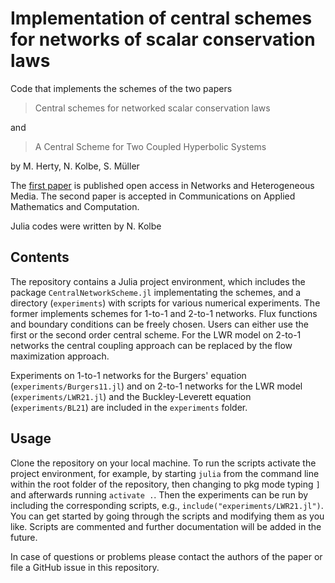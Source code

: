 # Implementation of central schemes for networks of scalar conservation laws
Code that implements the schemes of the two papers
> Central schemes for networked scalar conservation laws

and

> A Central Scheme for Two Coupled Hyperbolic Systems

by M. Herty, N. Kolbe, S. Müller

The [first paper](https://doi.org/10.3934/nhm.2023012) is published open access in Networks and Heterogeneous Media. The second paper is accepted in Communications on Applied Mathematics and Computation.

Julia codes were written by N. Kolbe

## Contents
The repository contains a Julia project environment, which includes the package `CentralNetworkScheme.jl` implementating the schemes, and a directory (`experiments`) with scripts for various numerical experiments. The former implements schemes for 1-to-1 and 2-to-1 networks. Flux functions and boundary conditions can be freely chosen. Users can either use the first or the second order central scheme. For the LWR model on 2-to-1 networks the central coupling approach can be replaced by the flow maximization approach. 

Experiments on 1-to-1 networks for the Burgers' equation (`experiments/Burgers11.jl`) and on 2-to-1 networks for the LWR model (`experiments/LWR21.jl`) and the Buckley-Leverett equation (`experiments/BL21`) are included in the `experiments` folder.

## Usage 
Clone the repository on your local machine. To run the scripts activate the project environment, for example, by starting `julia` from the command line within the root folder of the repository, then changing to pkg mode typing `]` and afterwards running `activate .`. Then the experiments can be run by including the corresponding scripts, e.g., `include("experiments/LWR21.jl")`.  You can get started by going through the scripts and modifying them as you like. Scripts are commented and further documentation  will be added in the future. 

In case of questions or problems please contact the authors of the paper or file a GitHub issue in this repository.
